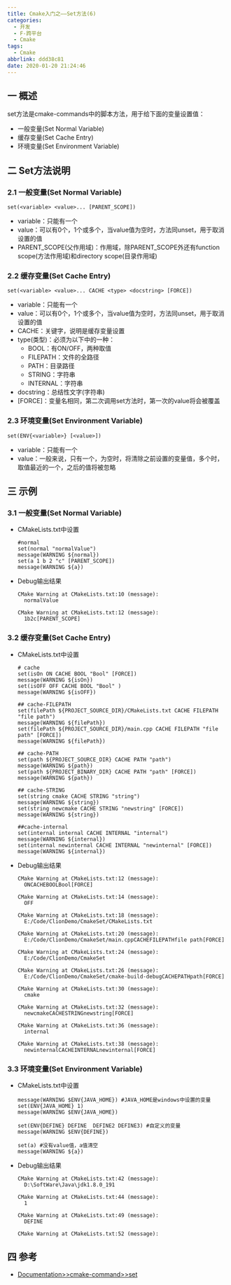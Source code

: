 ```yaml
---
title: Cmake入门之——Set方法(6)
categories:
  - 开发
  - F-跨平台
  - Cmake
tags:
  - Cmake
abbrlink: ddd38c81
date: 2020-01-20 21:24:46
---
```

## 一 概述

set方法是cmake-commands中的脚本方法，用于给下面的变量设置值：


* 一般变量(Set Normal Variable)
* 缓存变量(Set Cache Entry)
* 环境变量(Set Environment Variable)

<!--more-->

## 二 Set方法说明
### 2.1 一般变量(Set Normal Variable)

```
set(<variable> <value>... [PARENT_SCOPE])
```

* variable：只能有一个
* value：可以有0个，1个或多个，当value值为空时，方法同unset，用于取消设置的值
* PARENT_SCOPE(父作用域)：作用域，除PARENT_SCOPE外还有function scope(方法作用域)和directory scope(目录作用域)


### 2.2 缓存变量(Set Cache Entry)

```
set(<variable> <value>... CACHE <type> <docstring> [FORCE])
```
* variable：只能有一个
* value：可以有0个，1个或多个，当value值为空时，方法同unset，用于取消设置的值
* CACHE：关键字，说明是缓存变量设置
* type(类型)：必须为以下中的一种：
	 - BOOL：有ON/OFF，两种取值
	 - FILEPATH：文件的全路径
	 - PATH：目录路径
	 - STRING：字符串
	 - INTERNAL：字符串
* docstring：总结性文字(字符串)
* [FORCE]：变量名相同，第二次调用set方法时，第一次的value将会被覆盖

### 2.3 环境变量(Set Environment Variable)

```
set(ENV{<variable>} [<value>])
```

* variable：只能有一个
* value：一般来说，只有一个，为空时，将清除之前设置的变量值，多个时，取值最近的一个，之后的值将被忽略

## 三 示例

### 3.1 一般变量(Set Normal Variable)

* CMakeLists.txt中设置

  ```
  #normal
  set(normal "normalValue")
  message(WARNING ${normal})
  set(a 1 b 2 "c" [PARENT_SCOPE])
  message(WARNING ${a})
  ```

* Debug输出结果

  ```
  CMake Warning at CMakeLists.txt:10 (message):
    normalValue
  
  CMake Warning at CMakeLists.txt:12 (message):
    1b2c[PARENT_SCOPE]
  ```

### 3.2 缓存变量(Set Cache Entry)

* CMakeLists.txt中设置

  ```
  # cache
  set(isOn ON CACHE BOOL "Bool" [FORCE])
  message(WARNING ${isOn})
  set(isOFF OFF CACHE BOOL "Bool" )
  message(WARNING ${isOFF})
  
  ## cache-FILEPATH
  set(filePath ${PROJECT_SOURCE_DIR}/CMakeLists.txt CACHE FILEPATH "file path")
  message(WARNING ${filePath})
  set(filePath ${PROJECT_SOURCE_DIR}/main.cpp CACHE FILEPATH "file path" [FORCE])
  message(WARNING ${filePath})
  
  ## cache-PATH
  set(path ${PROJECT_SOURCE_DIR} CACHE PATH "path")
  message(WARNING ${path})
  set(path ${PROJECT_BINARY_DIR} CACHE PATH "path" [FORCE])
  message(WARNING ${path})
  
  ## cache-STRING
  set(string cmake CACHE STRING "string")
  message(WARNING ${string})
  set(string newcmake CACHE STRING "newstring" [FORCE])
  message(WARNING ${string})
  
  ##cache-internal
  set(internal internal CACHE INTERNAL "internal")
  message(WARNING ${internal})
  set(internal newinternal CACHE INTERNAL "newinternal" [FORCE])
  message(WARNING ${internal})
  ```

* Debug输出结果

  ```
  CMake Warning at CMakeLists.txt:12 (message):
    ONCACHEBOOLBool[FORCE]
  
  CMake Warning at CMakeLists.txt:14 (message):
    OFF
  
  CMake Warning at CMakeLists.txt:18 (message):
    E:/Code/ClionDemo/CmakeSet/CMakeLists.txt
  
  CMake Warning at CMakeLists.txt:20 (message):
    E:/Code/ClionDemo/CmakeSet/main.cppCACHEFILEPATHfile path[FORCE]
  
  CMake Warning at CMakeLists.txt:24 (message):
    E:/Code/ClionDemo/CmakeSet
  
  CMake Warning at CMakeLists.txt:26 (message):
    E:/Code/ClionDemo/CmakeSet/cmake-build-debugCACHEPATHpath[FORCE]
  
  CMake Warning at CMakeLists.txt:30 (message):
    cmake
  
  CMake Warning at CMakeLists.txt:32 (message):
    newcmakeCACHESTRINGnewstring[FORCE]
  
  CMake Warning at CMakeLists.txt:36 (message):
    internal
  
  CMake Warning at CMakeLists.txt:38 (message):
    newinternalCACHEINTERNALnewinternal[FORCE]
  ```

### 3.3 环境变量(Set Environment Variable)

* CMakeLists.txt中设置

  ```
  message(WARNING $ENV{JAVA_HOME}) #JAVA_HOME是windows中设置的变量
  set(ENV{JAVA_HOME} 1)
  message(WARNING $ENV{JAVA_HOME})
  
  set(ENV{DEFINE} DEFINE  DEFINE2 DEFINE3) #自定义的变量
  message(WARNING $ENV{DEFINE})
  
  set(a) #没有value值，a值清空
  message(WARNING ${a})
  ```

* Debug输出结果

  ```
  CMake Warning at CMakeLists.txt:42 (message):
    D:\SoftWare\Java\jdk1.8.0_191
  
  CMake Warning at CMakeLists.txt:44 (message):
    1
  
  CMake Warning at CMakeLists.txt:49 (message):
    DEFINE
  
  CMake Warning at CMakeLists.txt:52 (message):
  ```

## 四 参考

* [Documentation>>cmake-command>>set][1]  



[1]:https://cmake.org/cmake/help/v3.16/command/set.html